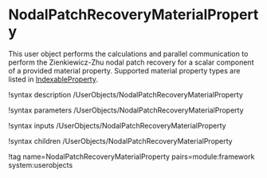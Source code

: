 # NodalPatchRecoveryMaterialProperty

This user object performs the calculations and parallel communication to perform
the Zienkiewicz-Zhu nodal patch recovery for a scalar component of a provided
material property. Supported material property types are listed in
[IndexableProperty](IndexableProperty.md).

!syntax description /UserObjects/NodalPatchRecoveryMaterialProperty

!syntax parameters /UserObjects/NodalPatchRecoveryMaterialProperty

!syntax inputs /UserObjects/NodalPatchRecoveryMaterialProperty

!syntax children /UserObjects/NodalPatchRecoveryMaterialProperty

!tag name=NodalPatchRecoveryMaterialProperty pairs=module:framework system:userobjects
